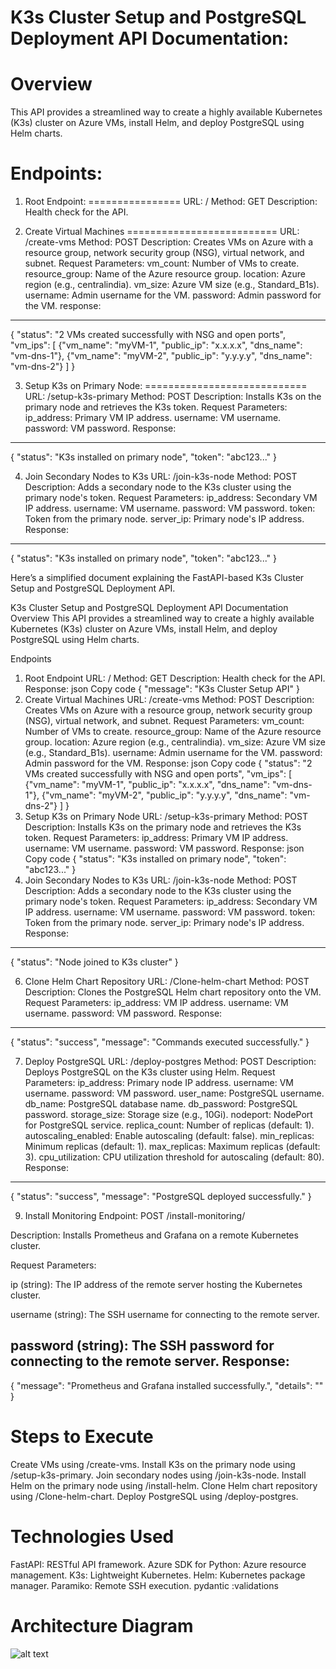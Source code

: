 

K3s Cluster Setup and PostgreSQL Deployment API Documentation:
=============================================================
Overview
========
This API provides a streamlined way to create a highly available Kubernetes (K3s) cluster on Azure VMs, install Helm, and deploy PostgreSQL using Helm charts.

Endpoints:
===========
1. Root Endpoint:
================
URL: /
Method: GET
Description: Health check for the API.



2. Create Virtual Machines
==========================
URL: /create-vms
Method: POST
Description: Creates VMs on Azure with a resource group, network security group (NSG), virtual network, and subnet.
Request Parameters:
vm_count: Number of VMs to create.
resource_group: Name of the Azure resource group.
location: Azure region (e.g., centralindia).
vm_size: Azure VM size (e.g., Standard_B1s).
username: Admin username for the VM.
password: Admin password for the VM.
response:
--------
{
  "status": "2 VMs created successfully with NSG and open ports",
  "vm_ips": [
    {"vm_name": "myVM-1", "public_ip": "x.x.x.x", "dns_name": "vm-dns-1"},
    {"vm_name": "myVM-2", "public_ip": "y.y.y.y", "dns_name": "vm-dns-2"}
  ]
}




3. Setup K3s on Primary Node:
============================
URL: /setup-k3s-primary
Method: POST
Description: Installs K3s on the primary node and retrieves the K3s token.
Request Parameters:
ip_address: Primary VM IP address.
username: VM username.
password: VM password.
Response:
--------
{
  "status": "K3s installed on primary node",
  "token": "abc123..."
}



4. Join Secondary Nodes to K3s
URL: /join-k3s-node
Method: POST
Description: Adds a secondary node to the K3s cluster using the primary node's token.
Request Parameters:
ip_address: Secondary VM IP address.
username: VM username.
password: VM password.
token: Token from the primary node.
server_ip: Primary node's IP address.
Response:
---------
{
  "status": "K3s installed on primary node",
  "token": "abc123..."
}



Here’s a simplified document explaining the FastAPI-based K3s Cluster Setup and PostgreSQL Deployment API.

K3s Cluster Setup and PostgreSQL Deployment API Documentation
Overview
This API provides a streamlined way to create a highly available Kubernetes (K3s) cluster on Azure VMs, install Helm, and deploy PostgreSQL using Helm charts.

Endpoints
1. Root Endpoint
URL: /
Method: GET
Description: Health check for the API.
Response:
json
Copy code
{
  "message": "K3s Cluster Setup API"
}
2. Create Virtual Machines
URL: /create-vms
Method: POST
Description: Creates VMs on Azure with a resource group, network security group (NSG), virtual network, and subnet.
Request Parameters:
vm_count: Number of VMs to create.
resource_group: Name of the Azure resource group.
location: Azure region (e.g., centralindia).
vm_size: Azure VM size (e.g., Standard_B1s).
username: Admin username for the VM.
password: Admin password for the VM.
Response:
json
Copy code
{
  "status": "2 VMs created successfully with NSG and open ports",
  "vm_ips": [
    {"vm_name": "myVM-1", "public_ip": "x.x.x.x", "dns_name": "vm-dns-1"},
    {"vm_name": "myVM-2", "public_ip": "y.y.y.y", "dns_name": "vm-dns-2"}
  ]
}
3. Setup K3s on Primary Node
URL: /setup-k3s-primary
Method: POST
Description: Installs K3s on the primary node and retrieves the K3s token.
Request Parameters:
ip_address: Primary VM IP address.
username: VM username.
password: VM password.
Response:
json
Copy code
{
  "status": "K3s installed on primary node",
  "token": "abc123..."
}
4. Join Secondary Nodes to K3s
URL: /join-k3s-node
Method: POST
Description: Adds a secondary node to the K3s cluster using the primary node's token.
Request Parameters:
ip_address: Secondary VM IP address.
username: VM username.
password: VM password.
token: Token from the primary node.
server_ip: Primary node's IP address.
Response:
--------
{
  "status": "Node joined to K3s cluster"
}



6. Clone Helm Chart Repository
URL: /Clone-helm-chart
Method: POST
Description: Clones the PostgreSQL Helm chart repository onto the VM.
Request Parameters:
ip_address: VM IP address.
username: VM username.
password: VM password.
Response:
---------
{
  "status": "success",
  "message": "Commands executed successfully."
}


7. Deploy PostgreSQL
URL: /deploy-postgres
Method: POST
Description: Deploys PostgreSQL on the K3s cluster using Helm.
Request Parameters:
ip_address: Primary node IP address.
username: VM username.
password: VM password.
user_name: PostgreSQL username.
db_name: PostgreSQL database name.
db_password: PostgreSQL password.
storage_size: Storage size (e.g., 10Gi).
nodeport: NodePort for PostgreSQL service.
replica_count: Number of replicas (default: 1).
autoscaling_enabled: Enable autoscaling (default: false).
min_replicas: Minimum replicas (default: 1).
max_replicas: Maximum replicas (default: 3).
cpu_utilization: CPU utilization threshold for autoscaling (default: 80).
Response:
---------
{
  "status": "success",
  "message": "PostgreSQL deployed successfully."
}


9. Install Monitoring
Endpoint:
POST /install-monitoring/

Description:
Installs Prometheus and Grafana on a remote Kubernetes cluster.

Request Parameters:

ip (string):
The IP address of the remote server hosting the Kubernetes cluster.

username (string):
The SSH username for connecting to the remote server.

password (string):
The SSH password for connecting to the remote server.
Response:
---------
{
  "message": "Prometheus and Grafana installed successfully.",
  "details": "<Command execution output>"
}







Steps to Execute
================
Create VMs using /create-vms.
Install K3s on the primary node using /setup-k3s-primary.
Join secondary nodes using /join-k3s-node.
Install Helm on the primary node using /install-helm.
Clone Helm chart repository using /Clone-helm-chart.
Deploy PostgreSQL using /deploy-postgres.



Technologies Used
==================
FastAPI: RESTful API framework.
Azure SDK for Python: Azure resource management.
K3s: Lightweight Kubernetes.
Helm: Kubernetes package manager.
Paramiko: Remote SSH execution.
pydantic :validations



Architecture Diagram
=======================
![alt text](<WhatsApp Image 2024-11-22 at 19.18.37_9151feda-1.jpg>)
